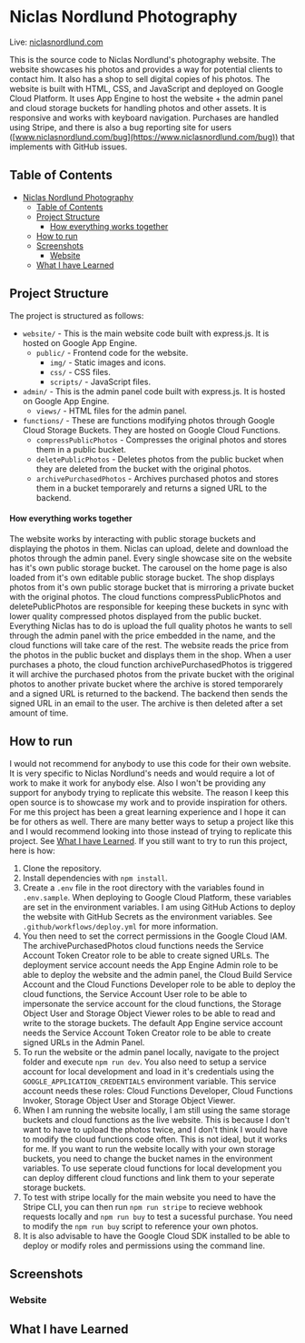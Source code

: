 # Niclas Nordlund Photography

Live: [niclasnordlund.com](https://niclasnordlund.com)

This is the source code to Niclas Nordlund's photography website. The website showcases his photos and provides a way for potential clients to contact him. It also has a shop to sell digital copies of his photos. The website is built with HTML, CSS, and JavaScript and deployed on Google Cloud Platform. It uses App Engine to host the website + the admin panel and cloud storage buckets for handling photos and other assets. It is responsive and works with keyboard navigation. Purchases are handled using Stripe, and there is also a bug reporting site for users ([www.niclasnordlund.com/bug](https://www.niclasnordlund.com/bug)) that implements with GitHub issues.

## Table of Contents

-   [Niclas Nordlund Photography](#niclas-nordlund-photography)
    -   [Table of Contents](#table-of-contents)
    -   [Project Structure](#project-structure)
        -   [How everything works together](#how-everything-works-together)
    -   [How to run](#how-to-run)
    -   [Screenshots](#screenshots)
        -   [Website](#website)
    -   [What I have Learned](#what-i-have-learned)

## Project Structure

The project is structured as follows:

-   `website/` - This is the main website code built with express.js. It is hosted on Google App Engine.
    -   `public/` - Frontend code for the website.
        -   `img/` - Static images and icons.
        -   `css/` - CSS files.
        -   `scripts/` - JavaScript files.
-   `admin/` - This is the admin panel code built with express.js. It is hosted on Google App Engine.
    -   `views/` - HTML files for the admin panel.
-   `functions/` - These are functions modifying photos through Google Cloud Storage Buckets. They are hosted on Google Cloud Functions.
    -   `compressPublicPhotos` - Compresses the original photos and stores them in a public bucket.
    -   `deletePublicPhotos` - Deletes photos from the public bucket when they are deleted from the bucket with the original photos.
    -   `archivePurchasedPhotos` - Archives purchased photos and stores them in a bucket temporarely and returns a signed URL to the backend.

#### How everything works together

The website works by interacting with public storage buckets and displaying the photos in them. Niclas can upload, delete and download the photos through the admin panel. Every single showcase site on the website has it's own public storage bucket. The carousel on the home page is also loaded from it's own editable public storage bucket. The shop displays photos from it's own public storage bucket that is mirroring a private bucket with the original photos. The cloud functions compressPublicPhotos and deletePublicPhotos are responsible for keeping these buckets in sync with lower quality compressed photos displayed from the public bucket. Everything Niclas has to do is upload the full quality photos he wants to sell through the admin panel with the price embedded in the name, and the cloud functions will take care of the rest. The website reads the price from the photos in the public bucket and displays them in the shop. When a user purchases a photo, the cloud function archivePurchasedPhotos is triggered it will archive the purchased photos from the private bucket with the original photos to another private bucket where the archive is stored temporarely and a signed URL is returned to the backend. The backend then sends the signed URL in an email to the user. The archive is then deleted after a set amount of time.

## How to run

I would not recommend for anybody to use this code for their own website. It is very specific to Niclas Nordlund's needs and would require a lot of work to make it work for anybody else. Also I won't be providing any support for anybody trying to replicate this website. The reason I keep this open source is to showcase my work and to provide inspiration for others. For me this project has been a great learning experience and I hope it can be for others as well. There are many better ways to setup a project like this and I would recommend looking into those instead of trying to replicate this project. See [What I have Learned](#what-i-have-learned). If you still want to try to run this project, here is how:

1. Clone the repository.
2. Install dependencies with `npm install`.
3. Create a `.env` file in the root directory with the variables found in `.env.sample`. When deploying to Google Cloud Platform, these variables are set in the environment variables. I am using GitHub Actions to deploy the website with GitHub Secrets as the environment variables. See `.github/workflows/deploy.yml` for more information.
4. You then need to set the correct permissions in the Google Cloud IAM. The archivePurchasedPhotos cloud functions needs the Service Account Token Creator role to be able to create signed URLs. The deployment service account needs the App Engine Admin role to be able to deploy the website and the admin panel, the Cloud Build Service Account and the Cloud Functions Developer role to be able to deploy the cloud functions, the Service Account User role to be able to impersonate the service account for the cloud functions, the Storage Object User and Storage Object Viewer roles to be able to read and write to the storage buckets. The default App Engine service account needs the Service Account Token Creator role to be able to create signed URLs in the Admin Panel.
5. To run the website or the admin panel locally, navigate to the project folder and execute `npm run dev`. You also need to setup a service account for local development and load in it's credentials using the `GOOGLE_APPLICATION_CREDENTIALS` environment variable. This service account needs these roles: Cloud Functions Developer, Cloud Functions Invoker, Storage Object User and Storage Object Viewer.
6. When I am running the website locally, I am still using the same storage buckets and cloud functions as the live website. This is because I don't want to have to upload the photos twice, and I don't think I would have to modify the cloud functions code often. This is not ideal, but it works for me. If you want to run the website locally with your own storage buckets, you need to change the bucket names in the environment variables. To use seperate cloud functions for local development you can deploy different cloud functions and link them to your seperate storage buckets.
7. To test with stripe locally for the main website you need to have the Stripe CLI, you can then run `npm run stripe` to recieve webhook requests locally and `npm run buy` to test a sucessful purchase. You need to modify the `npm run buy` script to reference your own photos.
8. It is also advisable to have the Google Cloud SDK installed to be able to deploy or modify roles and permissions using the command line.

## Screenshots

### Website

## What I have Learned
